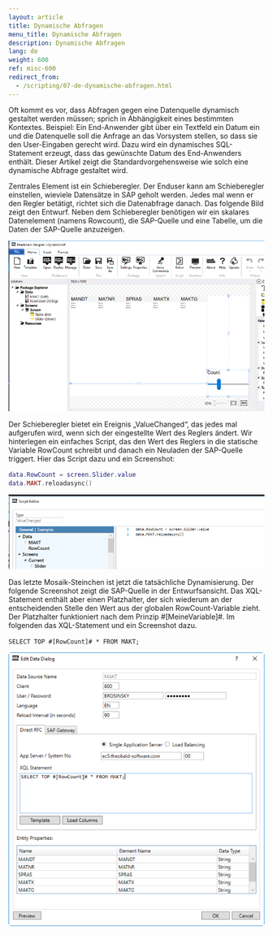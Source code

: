 ```yaml
---
layout: article
title: Dynamische Abfragen
menu_title: Dynamische Abfragen
description: Dynamische Abfragen
lang: de
weight: 600
ref: misc-600
redirect_from:
  - /scripting/07-de-dynamische-abfragen.html
---
```

Oft kommt es vor, dass Abfragen gegen eine Datenquelle dynamisch gestaltet werden müssen; sprich in Abhängigkeit eines bestimmten Kontextes. Beispiel: Ein End-Anwender gibt über ein Textfeld ein Datum ein und die Datenquelle soll die Anfrage an das Vorsystem stellen, so dass sie den User-Eingaben gerecht wird. Dazu wird ein dynamisches SQL-Statement erzeugt, dass das gewünschte Datum des End-Anwenders enthält. Dieser Artikel zeigt die Standardvorgehensweise wie solch eine dynamische Abfrage gestaltet wird.

Zentrales Element ist ein Schieberegler. Der Enduser kann am Schieberegler einstellen, wieviele Datensätze in SAP geholt werden. Jedes mal wenn er den Regler betätigt, richtet sich die Datenabfrage danach. Das folgende Bild zeigt den Entwurf. Neben dem Schieberegler benötigen wir ein skalares Datenelement (namens Rowcount), die SAP-Quelle und eine Tabelle, um die Daten der SAP-Quelle anzuzeigen.



![image_1](/assets/images/misc/queries/misc_dynamische_Abfrage_01.png)

Der Schieberegler bietet ein Ereignis „ValueChanged“, das jedes mal aufgerufen wird, wenn sich der eingestellte Wert des Reglers ändert. Wir hinterlegen ein einfaches Script, das den Wert des Reglers in die statische Variable RowCount schreibt und danach ein Neuladen der SAP-Quelle triggert. Hier das Script dazu und ein Screenshot:

```lua
data.RowCount = screen.Slider.value
data.MAKT.reloadasync()
```

![image_1](/assets/images/misc/queries/misc_dynamische_Abfrage_02.png)

Das letzte Mosaik-Steinchen ist jetzt die tatsächliche Dynamisierung. Der folgende Screenshot zeigt die SAP-Quelle in der Entwurfsansicht. Das XQL-Statement enthält aber einen Platzhalter, der sich wiederum an der entscheidenden Stelle den Wert aus der globalen RowCount-Variable zieht. Der Platzhalter funktioniert nach dem Prinzip #[MeineVariable]#. Im folgenden das XQL-Statement und ein Screenshot dazu.

`SELECT TOP #[RowCount]# * FROM MAKT;`

![image_1](/assets/images/misc/queries/misc_dynamische_Abfrage_03.png)

